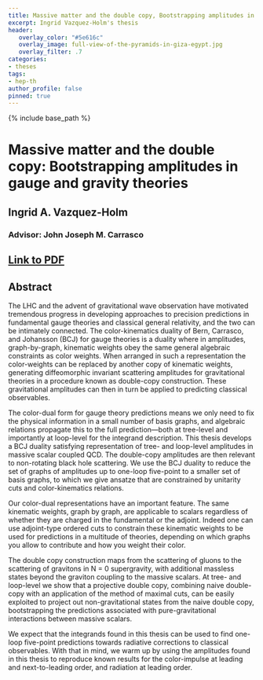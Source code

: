 ```yaml
---
title: Massive matter and the double copy, Bootstrapping amplitudes in gauge and gravity theories
excerpt: Ingrid Vazquez-Holm's thesis 
header:
   overlay_color: "#5e616c"
   overlay_image: full-view-of-the-pyramids-in-giza-egypt.jpg
   overlay_filter: .7
categories:
- theses
tags:
- hep-th
author_profile: false
pinned: true
---
```

{% include base_path %}

# Massive matter and the double copy: Bootstrapping amplitudes in gauge and gravity theories

## Ingrid A. Vazquez-Holm
### Advisor: John Joseph M. Carrasco


## [Link to PDF](/images/IngridHolmThesis.pdf)

## Abstract 

The LHC and the advent of gravitational wave observation have motivated tremendous progress in developing approaches to precision predictions in fundamental gauge theories and classical general relativity, and the two can be intimately connected. The color-kinematics duality of Bern, Carrasco, and Johansson (BCJ) for gauge theories is a duality where in amplitudes, graph-by-graph, kinematic weights obey the same general algebraic constraints as color weights. When arranged in such a representation the color-weights can be replaced by another copy of kinematic weights, generating diffeomorphic invariant scattering amplitudes for gravitational theories in a procedure known as double-copy construction. These gravitational amplitudes can then in turn be applied to predicting classical observables.

The color-dual form for gauge theory predictions means we only need to fix the physical information in a small number of basis graphs, and algebraic relations propagate this to the full prediction—both at tree-level and importantly at loop-level for the integrand description. This thesis develops a BCJ duality satisfying representation of tree- and loop-level amplitudes in massive scalar coupled QCD. The double-copy amplitudes are then relevant to non-rotating black hole scattering. We use the BCJ duality to reduce the set of graphs of amplitudes up to one-loop five-point to a smaller set of basis graphs, to which we give ansatze that are constrained by unitarity cuts and color-kinematics relations.

Our color-dual representations have an important feature. The same kinematic weights, graph by graph, are applicable to scalars regardless of whether they are charged in the fundamental or the adjoint. Indeed one can use adjoint-type ordered cuts to constrain these kinematic weights to be used for predictions in a multitude of theories, depending on which graphs you allow to contribute and how you weight their color.

The double copy construction maps from the scattering of gluons to the scattering of gravitons in N = 0 supergravity, with additional massless states beyond the graviton coupling to the massive scalars. At tree- and loop-level we show that a projective double copy, combining naive double-copy with an application of the method of maximal cuts, can be easily exploited to project out non-gravitational states from the naive double copy, bootstrapping the predictions associated with pure-gravitational interactions between massive scalars.

We expect that the integrands found in this thesis can be used to find one-loop five-point predictions towards radiative corrections to classical observables. With that in mind, we warm up by using the amplitudes found in this thesis to reproduce known results for the color-impulse at leading and next-to-leading order, and radiation at leading order.
